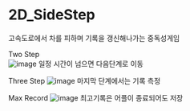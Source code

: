 # 2D_SideStep

고속도로에서 차를 피하며 기록을 갱신해나가는 중독성게임

Two Step  
![image](https://user-images.githubusercontent.com/48191157/71569136-47112b00-2b10-11ea-9cd0-6256898e5301.png) 
일정 시간이 넘으면 다음단계로 이동

Three Step 
![image](https://user-images.githubusercontent.com/48191157/71569140-4a0c1b80-2b10-11ea-9147-37d9c2d21772.png) 
마지막 단계에서는 기록 측정

Max Record 
![image](https://user-images.githubusercontent.com/48191157/71569163-82abf500-2b10-11ea-8e40-303a8ab98474.png) 
최고기록은 어플이 종료되어도 저장
